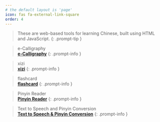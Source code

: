 ```yaml
---
# the default layout is 'page'
icon: fas fa-external-link-square
order: 4
---
```

> These are web-based tools for learning Chinese, built using HTML and JavaScript.
{: .prompt-tip }

> e-Calligraphy <br> [**e-Calligraphy**](https://linsnotes.github.io/e-calligraphy/)
{: .prompt-info }

> xizi <br> [**xizi**](https://linsnotes.github.io/xizi/)
{: .prompt-info }

> flashcard <br> [**flashcard**](https://linsnotes.github.io/flashcard/)
{: .prompt-info }

> Pinyin Reader <br> [**Pinyin Reader**](https://linsnotes.github.io/pinyin/)
{: .prompt-info }

> Text to Speech and Pinyin Conversion <br> [**Text to Speech & Pinyin Conversion**](https://linsnotes.github.io/tts/)
{: .prompt-info }


